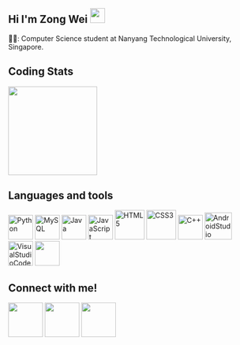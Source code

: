 ## Hi I'm Zong Wei <img src="https://github.com/kogisin/kogisin/blob/main/gifs/hi.gif" width="30px">

👨‍🎓: Computer Science student at Nanyang Technological University, Singapore.


## Coding Stats

<a href="https://github.com/tzongwei2">
    <img height="180em" src="https://github-readme-stats-eight-theta.vercel.app/api?username=tzongwei2&show_icons=true&theme=react&include_all_commits=true&count_private=true"/>
</a>

## Languages and tools

<a href="https://www.python.org/" title="Python"><img src="https://github.com/tomchen/stack-icons/blob/master/logos/python.svg" alt="Python" width="50" height="50"></a>
<a href="https://dev.mysql.com/" title="MySQL"><img src="https://github.com/tomchen/stack-icons/blob/master/logos/mysql.svg" alt="MySQL" width="50" height="50"></a>
<a href="https://www.java.com/" title="Java"><img src="https://github.com/tomchen/stack-icons/blob/master/logos/java.svg" alt="Java" width="50" height="50"></a>
<a href="https://developer.mozilla.org/en-US/docs/Web/JavaScript" title="JavaScript"><img src="https://github.com/tomchen/stack-icons/blob/master/logos/javascript.svg" alt="JavaScript" width="50" height="50"></a>
<a href="https://www.w3.org/TR/html5/" title="HTML5"><img src="https://github.com/tomchen/stack-icons/blob/master/logos/html-5.svg" alt="HTML5" width="60" height="60"></a>
<a href="https://www.w3.org/TR/CSS/" title="CSS3"><img src="https://github.com/tomchen/stack-icons/blob/master/logos/css-3.svg" alt="CSS3" width="60" height="60"></a>
<a href="https://isocpp.org/" title="C++"><img src="https://github.com/tomchen/stack-icons/blob/master/logos/c-plusplus.svg" alt="C++" width="50" height="50"></a>
<a href="https://developer.android.com/studio/intro" title="AndroidStudio"><img src="https://static.wikia.nocookie.net/logopedia/images/e/ed/Android_Studio_2019.png/revision/latest/scale-to-width-down/340?cb=20200605162922" alt="AndroidStudio" width="55" height="55"></a>
<a href="https://code.visualstudio.com" title="VisualStudioCode"><img src="https://user-images.githubusercontent.com/674621/71187801-14e60a80-2280-11ea-94c9-e56576f76baf.png" alt="VisualStudioCode" width="50" height="50"></a>
<a href="https://flutter.dev" title="FLutter"><img src="https://github.com/tomchen/stack-icons/blob/master/logos/flutter.svg"  width="50" height="50"></a>


## Connect with me!
[<img src="https://cdn3.iconfinder.com/data/icons/colorful-guache-social-media-logos-1/159/social-media_GitHub-512.png" width="70" height="70">][1]
[<img src="https://cdn2.iconfinder.com/data/icons/colorful-guache-social-media-logos-1/155/social-media_facebook-512.png" width="70" height="70">][2]
[<img src="https://cdn2.iconfinder.com/data/icons/colorful-guache-social-media-logos-1/155/social-media_instagram-256.png" width="70" height="70">][3]


[1]: http://www.github.com/tzongwei2
[2]: https://www.facebook.com/zong.wei.395
[3]: https://www.instagram.com/t_zongwei/
